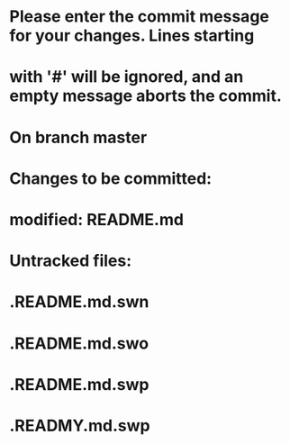 
# Please enter the commit message for your changes. Lines starting
# with '#' will be ignored, and an empty message aborts the commit.
#
# On branch master
# Changes to be committed:
#	modified:   README.md
#
# Untracked files:
#	.README.md.swn
#	.README.md.swo
#	.README.md.swp
#	.READMY.md.swp
#
